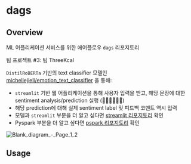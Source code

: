 # dags
## Overview
ML 어플리케이션 서비스를 위한 에어플로우 `dags` 리포지토리

팀 프로젝트 #3: 팀 ThreeKcal

`DistilRoBERTa` 기반의 text classifier 모델인 [michellejieli/emotion_text_classifier](https://huggingface.co/michellejieli/emotion_text_classifier) 을 통해:
- `streamlit` 기반 웹 어플리케이션을 통해 사용자 입력을 받고, 해당 문장에 대한 sentiment analysis/prediction 실행 (🤬🤢😀😐😭😲)
- 해당 prediction에 대해 실제 sentiment label 및 피드백 코멘트 역시 입력
- 모델과 `streamlit` 부분을 더 알고 싶다면 [streamlit 리포지토리](https://github.com/ThreeKcal/model/tree/main) 확인
- Pyspark 부분을 더 알고 싶다면 [pspark 리포지토리](https://github.com/ThreeKcal/pyspark/tree/main)  확인

![Blank_diagram_-_Page_1_2](https://github.com/user-attachments/assets/2c2cfbd5-fa7e-4cee-858b-57ccb84e6715)

## Usage
